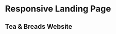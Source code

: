 # Responsive Landing Page
## Tea & Breads Website

<!-- ![Image-Portfolio](https://github.com/andrezadesousa/tea-and-breads-website/blob/master/app/image/desktop.png) -->
